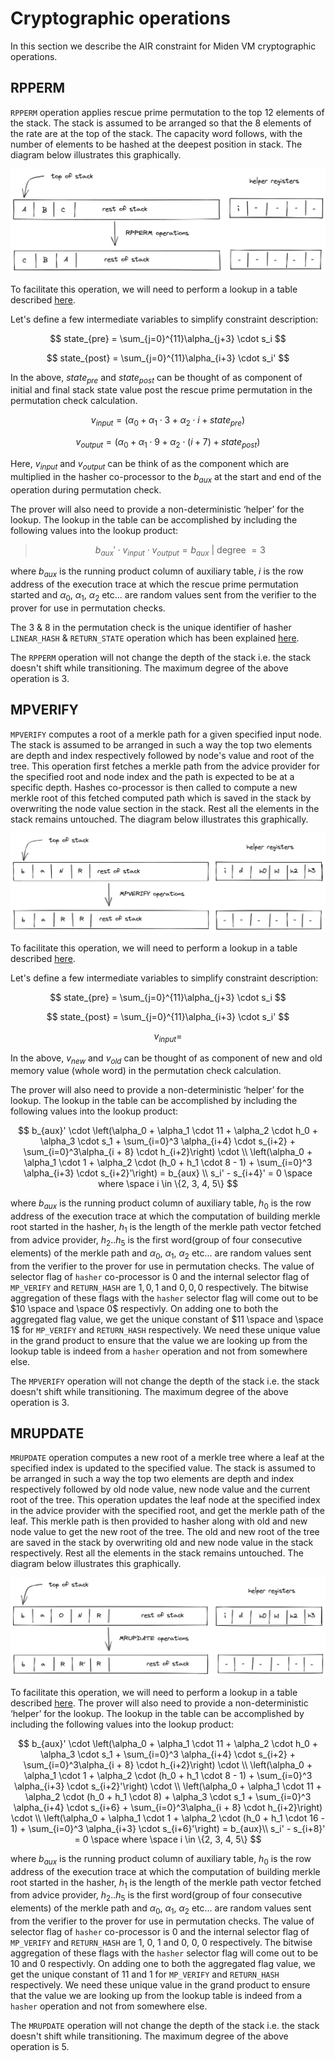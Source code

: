 # Cryptographic operations
In this section we describe the AIR constraint for Miden VM cryptographic operations.

## RPPERM

`RPPERM` operation applies rescue prime permutation to the top $12$ elements of the stack. The stack is assumed to be arranged so that the 8 elements of the rate are at the top of the stack. The capacity word follows, with the number of elements to be hashed at the deepest position in stack. The diagram below illustrates this graphically.

![rpperm](../../assets/design/stack/cryptographic_operations/RPPERM.png)

To facilitate this operation, we will need to perform a lookup in a table described [here](https://maticnetwork.github.io/miden/design/aux_table/hasher.html). 

Let's define a few intermediate variables to simplify constraint description:

$$
state_{pre} = \sum_{j=0}^{11}\alpha_{j+3} \cdot s_i
$$

$$
state_{post} = \sum_{j=0}^{11}\alpha_{i+3} \cdot s_i'
$$

In the above, $state_{pre}$ and $state_{post}$ can be thought of as component of initial and final stack state value post the rescue prime permutation in the permutation check calculation.

$$
v_{input} = \left(\alpha_0 + \alpha_1 \cdot 3+ \alpha_2 \cdot i + state_{pre}\right)
$$

$$
v_{output} = \left(\alpha_0 + \alpha_1 \cdot 9 + \alpha_2 \cdot (i + 7) +  state_{post}\right)
$$

Here, $v_{input}$ and $v_{output}$ can be think of as the component which are multiplied in the hasher co-processor to the $b_{aux}$ at the start and end of the operation during permutation check. 

The prover will also need to provide a non-deterministic ‘helper’ for the lookup. The lookup in the table can be accomplished by including the following values into the lookup product:

> $$
b_{aux}' \cdot v_{input} \cdot v_{output} = b_{aux} \text{ | degree } = 3
$$

where $b_{aux}$ is the running product column of auxiliary table, $i$ is the row address of the execution trace at which the rescue prime permutation started and $\alpha_0$, $\alpha_1$, $\alpha_2$ etc... are random values sent from the verifier to the prover for use in permutation checks. 

The $3$ & $8$ in the permutation check is the unique identifier of hasher `LINEAR_HASH` & `RETURN_STATE` operation which has been explained [here](../stack/unique_identifier.md#identifiers).

The `RPPERM` operation will not change the depth of the stack i.e. the stack doesn't shift while transitioning. The maximum degree of the above operation is $3$.


## MPVERIFY

`MPVERIFY` computes a root of a merkle path for a given specified input node. The stack is assumed to be arranged in such a way the top two elements are depth and index respectively followed by node's value and root of the tree. This operation first fetches a merkle path from the advice provider for the specified root and node index and the path is expected to be at a specific depth. Hashes co-processor is then called to compute a new merkle root of this fetched computed path which is saved in the stack by overwriting the node value section in the stack. Rest all the elements in the stack remains untouched. The diagram below illustrates this graphically.

![mpverify](../../assets/design/stack/cryptographic_operations/MPVERIFY.png)

To facilitate this operation, we will need to perform a lookup in a table described [here](https://maticnetwork.github.io/miden/design/aux_table/hasher.html). 

Let's define a few intermediate variables to simplify constraint description:

$$
state_{pre} = \sum_{j=0}^{11}\alpha_{j+3} \cdot s_i
$$

$$
state_{post} = \sum_{j=0}^{11}\alpha_{i+3} \cdot s_i'
$$

$$
v_{input} = 
$$

In the above, $v_{new}$ and $v_{old}$ can be thought of as component of new and old memory value (whole word) in the permutation check calculation. 

The prover will also need to provide a non-deterministic ‘helper’ for the lookup. The lookup in the table can be accomplished by including the following values into the lookup product:

$$
b_{aux}' \cdot \left(\alpha_0 + \alpha_1 \cdot 11 + \alpha_2 \cdot h_0 + \alpha_3 \cdot s_1 + \sum_{i=0}^3 \alpha_{i+4} \cdot s_{i+2} + \sum_{i=0}^3\alpha_{i + 8} \cdot h_{i+2}\right) \cdot \\
\left(\alpha_0 + \alpha_1 \cdot 1 + \alpha_2 \cdot (h_0 + h_1 \cdot 8 - 1) + \sum_{i=0}^3 \alpha_{i+3} \cdot s_{i+2}'\right) = b_{aux} \\
s_i' - s_{i+4}' = 0 \space where \space i \in \{2, 3, 4, 5\} 
$$

where $b_{aux}$ is the running product column of auxiliary table, $h_0$ is the row address of the execution trace at which the computation of building merkle root started in the hasher, $h_1$ is the length of the merkle path vector fetched from advice provider, $h_2$..$h_5$ is the first word(group of four consecutive elements) of the merkle path and $\alpha_0$, $\alpha_1$, $\alpha_2$ etc... are random values sent from the verifier to the prover for use in permutation checks. 
The value of selector flag of `hasher` co-processor is $0$ and the internal selector flag of `MP_VERIFY` and `RETURN_HASH` are $1, 0, 1$ and $0, 0, 0$ respectively. The bitwise aggregation of these flags with the `hasher` selector flag will come out to be $10 \space and \space 0$ respectivly. On adding one to both the aggregated flag value, we get the unique constant of $11 \space and \space 1$ for `MP_VERIFY` and `RETURN_HASH` respectively. We need these unique value in the grand product to ensure that the value we are looking up from the lookup table is indeed from a `hasher` operation and not from somewhere else.

The `MPVERIFY` operation will not change the depth of the stack i.e. the stack doesn't shift while transitioning. The maximum degree of the above operation is $3$.

## MRUPDATE

`MRUPDATE` operation computes a new root of a merkle tree where a leaf at the specified index is updated to the specified value. The stack is assumed to be arranged in such a way the top two elements are depth and index respectively followed by old node value, new node value and the current root of the tree. This operation updates the leaf node at the specified index in the advice provider with the specified root, and get the merkle path of the leaf. This merkle path is then provided to hasher along with old and new node value to get the new root of the tree. The old and new root of the tree are saved in the stack by overwriting old and new node value in the stack respectively. Rest all the elements in the stack remains untouched. The diagram below illustrates this graphically.

![mrupdate](../../assets/design/stack/cryptographic_operations/MRUPDATE.png)

To facilitate this operation, we will need to perform a lookup in a table described [here](https://maticnetwork.github.io/miden/design/aux_table/hasher.html). The prover will also need to provide a non-deterministic ‘helper’ for the lookup. The lookup in the table can be accomplished by including the following values into the lookup product:

$$
b_{aux}' \cdot \left(\alpha_0 + \alpha_1 \cdot 11 + \alpha_2 \cdot h_0 + \alpha_3 \cdot s_1 + \sum_{i=0}^3 \alpha_{i+4} \cdot s_{i+2} + \sum_{i=0}^3\alpha_{i + 8} \cdot h_{i+2}\right) \cdot \\
\left(\alpha_0 + \alpha_1 \cdot 1 + \alpha_2 \cdot (h_0 + h_1 \cdot 8 - 1) + \sum_{i=0}^3 \alpha_{i+3} \cdot s_{i+2}'\right) \cdot \\
\left(\alpha_0 + \alpha_1 \cdot 11 + \alpha_2 \cdot (h_0 + h_1 \cdot 8) + \alpha_3 \cdot s_1 + \sum_{i=0}^3 \alpha_{i+4} \cdot s_{i+6} + \sum_{i=0}^3\alpha_{i + 8} \cdot h_{i+2}\right) \cdot \\
\left(\alpha_0 + \alpha_1 \cdot 1 + \alpha_2 \cdot (h_0 + h_1 \cdot 16 - 1) + \sum_{i=0}^3 \alpha_{i+3} \cdot s_{i+6}'\right) = b_{aux}\\
s_i' - s_{i+8}' = 0 \space where \space i \in \{2, 3, 4, 5\} 
$$

where $b_{aux}$ is the running product column of auxiliary table, $h_0$ is the row address of the execution trace at which the computation of building merkle root started in the hasher, $h_1$ is the length of the merkle path vector fetched from advice provider, $h_2$..$h_5$ is the first word(group of four consecutive elements) of the merkle path and $\alpha_0$, $\alpha_1$, $\alpha_2$ etc... are random values sent from the verifier to the prover for use in permutation checks. 
The value of selector flag of `hasher` co-processor is $0$ and the internal selector flag of `MP_VERIFY` and `RETURN_HASH` are $1$, $0$, $1$ and $0$, $0$, $0$ respectively. The bitwise aggregation of these flags with the `hasher` selector flag will come out to be $10$ and $0$ respectivly. On adding one to both the aggregated flag value, we get the unique constant of $11$ and $1$ for `MP_VERIFY` and `RETURN_HASH` respectively. We need these unique value in the grand product to ensure that the value we are looking up from the lookup table is indeed from a `hasher` operation and not from somewhere else.

The `MRUPDATE` operation will not change the depth of the stack i.e. the stack doesn't shift while transitioning. The maximum degree of the above operation is $5$.
